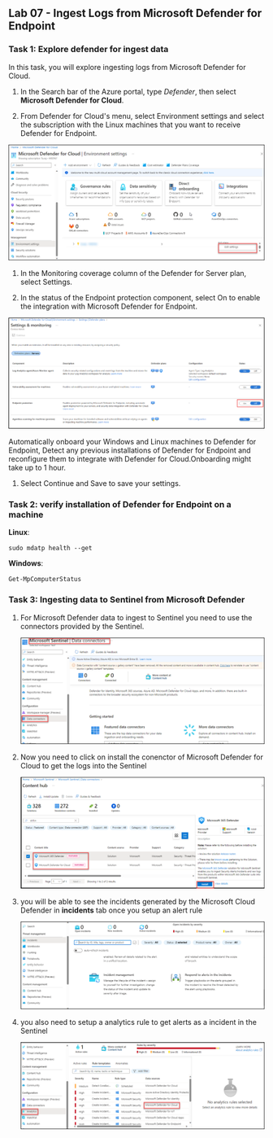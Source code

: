 ## Lab 07 - Ingest Logs from Microsoft Defender for Endpoint

### Task 1: Explore defender for ingest data

In this task, you will explore ingesting logs from Microsoft Defender for Cloud.

1. In the Search bar of the Azure portal, type *Defender*, then select **Microsoft Defender for Cloud**.

1. From Defender for Cloud's menu, select Environment settings and select the subscription with the Linux machines that you want to receive Defender for Endpoint.

  ![Picture 1](../media/Subscription_Select.png)

1. In the Monitoring coverage column of the Defender for Server plan, select Settings.

1. In the status of the Endpoint protection component, select On to enable the integration with Microsoft Defender for Endpoint.

  ![Picture 1](../media/Endpoint_Protection_1.png)

Automatically onboard your Windows and Linux machines to Defender for Endpoint, Detect any previous installations of Defender for Endpoint and reconfigure them to integrate with Defender for Cloud.Onboarding might take up to 1 hour.

1. Select Continue and Save to save your settings.


### Task 2: verify installation of Defender for Endpoint on a machine

**Linux**:

```
sudo mdatp health --get
```

**Windows**:

```
Get-MpComputerStatus
```


### Task 3: Ingesting data to Sentinel from Microsoft Defender 

1. For Microsoft Defender data to ingest to Sentinel you need to use the connectors provided by the Sentinel.

   ![Picture 1](../media/Sentinel_course_6_dataconnectors_1.png)

1. Now you need to click on install the conenctor of Microsoft Defender for Cloud to get the logs into the Sentinel

   ![Picture 1](../media/Sentinel_Install_Defender_Connector_2.png)

1. you will be able to see the incidents generated by the Microsoft Cloud Defender in **incidents** tab once you setup an alert rule   

   ![Picture 1](../media/Sentinel_course_incidents_3.png)

1. you also need to setup a analytics rule to get alerts as a incident in the Sentinel
   
   ![Picture 1](../media/Sentinel_course_analyticsrule_4.png)
